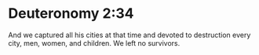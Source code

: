 # Deuteronomy 2:34

And we captured all his cities at that time and devoted to destruction every city, men, women, and children. We left no survivors.
